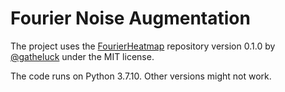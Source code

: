 # Fourier Noise Augmentation

The project uses the [FourierHeatmap](https://github.com/gatheluck/FourierHeatmap/tree/v0.1.0) repository version 0.1.0
by [@gatheluck](https://github.com/gatheluck) under the MIT license.

The code runs on Python 3.7.10. Other versions might not work.

